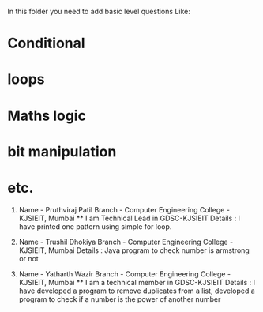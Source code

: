 In this folder you need to add basic level questions Like:

# Conditional

# loops

# Maths logic

# bit manipulation

# etc.

1. Name - Pruthviraj Patil
   Branch - Computer Engineering
   College - KJSIEIT, Mumbai
   \*\* I am Technical Lead in GDSC-KJSIEIT
   Details : I have printed one pattern using simple for loop.

1. Name - Trushil Dhokiya
   Branch - Computer Engineering
   College - KJSIEIT, Mumbai
   Details : Java program to check number is armstrong or not


2. Name - Yatharth Wazir
   Branch - Computer Engineering
   College - KJSIEIT, Mumbai
   \*\* I am a technical member in GDSC-KJSIEIT
   Details : I have developed a program to remove duplicates from a list, developed a program to check if a number is the power of another number
